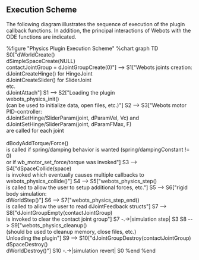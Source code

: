 ## Execution Scheme

The following diagram illustrates the sequence of execution of the plugin callback functions.
In addition, the principal interactions of Webots with the ODE functions are indicated.

%figure "Physics Plugin Execution Scheme"
%chart
graph TD
  S0["dWorldCreate()</br>dSimpleSpaceCreate(NULL)</br>contactJointGroup = dJointGroupCreate(0)"] --> S1["Webots joints creation:</br>dJointCreateHinge() for HingeJoint</br>dJointCreateSlider() for SliderJoint</br>etc.</br>dJointAttach"]
  S1 --> S2["Loading the plugin</br>webots_physics_init()</br>(can be used to initialize data, open files, etc.)"]
  S2 --> S3["Webots motor PID-controller:</br>dJointSetHinge/SliderParam(joint, dParamVel, Vc) and</br>dJointSetHinge/SliderParam(joint, dParamFMax, F)</br>are called for each joint</br></br>dBodyAddTorque/Force()</br>is called if spring/damping behavior is wanted (spring/dampingConstant != 0)</br>or if wb_motor_set_force/torque was invoked"]
  S3 --> S4["dSpaceCollide(space)</br>is invoked which eventually causes multiple callbacks to</br>webots_physics_collide()"]
  S4 --> S5["webots_physics_step()</br>is called to allow the user to setup additional forces, etc."]
  S5 --> S6["rigid body simulation:</br>dWorldStep()"]
  S6 --> S7["webots_physics_step_end()</br>is called to allow the user to read dJointFeedback structs"]
  S7 --> S8["dJointGroupEmpty(contactJointGroup)</br>is invoked to clear the contact joint group"]
    S7 -.->|simulation step| S3
  S8 --> S9["webots_physics_cleanup()</br>(should be used to cleanup memory, close files, etc.)</br>Unloading the plugin"]
  S9 --> S10["dJointGroupDestroy(contactJointGroup)</br>dSpaceDestroy()</br>dWorldDestroy()"]
    S10 -.->|simulation revert| S0
%end
%end
